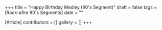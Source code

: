 +++
title = "Happy Birthday Medley (90's Segment)"
draft = false
tags = [Rock-afire 90's Segments]
date = ""

[Article]
contributors = []
gallery = []
+++